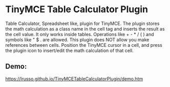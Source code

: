 # TinyMCE Table Calculator Plugin

Table Calculator, Spreadsheet like, plugin for TinyMCE. The plugin stores the math calculation as a class name in the cell tag and inserts the result as the cell value. It only works inside tables. Operations like + - * / ( ) and symbols like " $ . are allowed. This plugin does NOT allow you make references between cells. Position the TinyMCE cursor in a cell, and press the plugin icon to insert/edit the math calculation of that cell.

## Demo:

https://lrusso.github.io/TinyMCETableCalculatorPlugin/demo.htm
